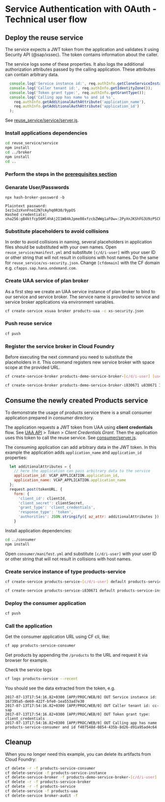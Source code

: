 # Service Authentication with OAuth - Technical user flow

## Deploy the reuse service

The service expects a JWT token from the application and validates it using Security API (@sap/xssec).
The token contains information about the caller.

The service logs some of these properties.
It also logs the additional authorization attributes passed by the calling application.
These attributes can contain arbitrary data.
```js
  console.log('Service instance id:', req.authInfo.getCloneServiceInstanceId());
  console.log('Caller tenant id:', req.authInfo.getIdentityZone());
  console.log('Token grant type:', req.authInfo.getGrantType());
  console.log('Calling app has name %s and id %s',
    req.authInfo.getAdditionalAuthAttribute('application_name'),
    req.authInfo.getAdditionalAuthAttribute('application_id')
  );
```
See [reuse_service/service/server.js](reuse_service/service/server.js).

### Install applications dependencies

```sh
cd reuse_service/service
npm install
cd ../broker
npm install
cd ..
```

### Perform the steps in the [prerequisites section](/examples/prerequisites.md)

### Genarate User/Passwords
```
npx hash-broker-password -b
```
```
Plaintext password:
Iez1v2zXvnFno12N7cAyhq0R30/9ypOS
Hashed credentials:
sha256:gB4ktfcp56Ml4hAj2I1W84kJpme08xfzcbZWWg1aFOw=:2PyXnJKShFG3U9zP5CPU7BQ+/y7BxJapAPX5ZiTE5as=
```

### Substitute placeholders to avoid collisions

In order to avoid collisions in naming, several placeholders in application files should be substituted with your own names. Open `reuse_service/manifest.yml` and substitute `[c/d/i-user]` with your user ID or other string that will not result in collisions with host names. Do the same for `reuse_service/xs-security.json`.
Change `[cfdomain]` with the CF domain e.g. `cfapps.sap.hana.ondemand.com`.

### Create UAA service of plan broker

As a first step we create an UAA service instance of plan broker to bind to our service and service broker. The service name is provided to service and service broker applications via environment variables.

```sh
cf create-service xsuaa broker products-uaa -c xs-security.json
```

### Push reuse service

```sh
cf push
```

### Register the service broker in Cloud Foundry

Before executing the next command you need to substitute the placeholders in it.
This command registers new service broker with space scope at the provided URL.

```sh
cf create-service-broker products-demo-service-broker-[c/d/i-user] [user] [plain-text-password] https://products-service-broker-[c/d/i-user].[cfdomain] --space-scoped

cf create-service-broker products-demo-service-broker-i830671 u830671 Iez1v2zXvnFno12N7cAyhq0R30/9ypOS https://products-service-broker-i830671.cfapps.eu10.hana.ondemand.com --space-scoped

```

## Consume the newly created Products service

To demonstrate the usage of products service there is a small consumer application prepared in _consumer_ directory.

The application requests a JWT token from UAA using **client credentials** flow.
See [UAA API](https://docs.cloudfoundry.org/api/uaa) > _Token_ > _Client Credentials Grant_.
Then the application uses this token to call the reuse service.
See [consumer/server.js](consumer/server.js).

The consuming application can add arbitrary data in the JWT token.
In this example the application adds `application_name` and `application_id` properties:
```js
  let additionalAttributes = {
    // here the application can pass arbitrary data to the service
    application_id: VCAP_APPLICATION.application_id,
    application_name: VCAP_APPLICATION.application_name
  };
  request.post(tokenURL, {
    form: {
      'client_id': clientId,
      'client_secret': clientSecret,
      'grant_type': 'client_credentials',
      'response_type': 'token',
      'authorities': JSON.stringify({ az_attr: additionalAttributes })
    }
```

Install application dependencies:
```sh
cd ../consumer
npm install
```

Open `consumer/manifest.yml` and substitute `[c/d/i-user]` with your user ID or other string that will not result in collisions with host names.

### Create service instance of type products-service

```sh
cf create-service products-service-[c/d/i-user] default products-service-instance -c parameters.json

cf create-service products-service-i830671 default products-service-instance -c parameters.json
```

### Deploy the consumer application

```sh
cf push
```

### Call the application

Get the consumer application URL using CF cli, like:

```sh
cf app products-service-consumer
```

Get products by appending the `/products` to the URL and request it via browser for example.

Check the service logs
```sh
cf logs products-service --recent
```
You should see the data extracted from the token, e.g.
```
2017-07-13T17:54:16.82+0300 [APP/PROC/WEB/0] OUT Service instance id: 167395a5-de69-422f-bfe0-1ea553ad7e30
2017-07-13T17:54:16.82+0300 [APP/PROC/WEB/0] OUT Caller tenant id: cc-sap
2017-07-13T17:54:16.82+0300 [APP/PROC/WEB/0] OUT Token grant type: client_credentials
2017-07-13T17:54:16.82+0300 [APP/PROC/WEB/0] OUT Calling app has name products-service-consumer and id f407548d-0854-435b-8d26-d91a95ad4c64
```

## Cleanup

When you no longer need this example, you can delete its artifacts from Cloud Foundry:
```sh
cf delete -r -f products-service-consumer
cf delete-service -f products-service-instance
cf delete-service-broker -f products-demo-service-broker-[c/d/i-user]
cf delete -r -f products-service-broker
cf delete -r -f products-service
cf delete-service -f products-uaa
cf delete-service broker-audit -f
```
